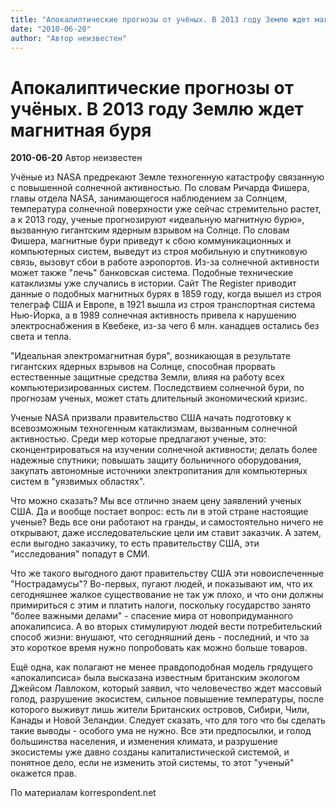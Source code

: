 ```yaml
---
title: "Апокалиптические прогнозы от учёных. В 2013 году Землю ждет магнитная буря"
date: "2010-06-20"
author: "Автор неизвестен"
---
```


# Апокалиптические прогнозы от учёных. В 2013 году Землю ждет магнитная буря

**2010-06-20** Автор неизвестен

Учёные из NASA предрекают Земле техногенную катастрофу связанную с повышенной солнечной активностью. По словам Ричарда Фишера, главы отдела NASA, занимающегося наблюдением за Солнцем, температура солнечной поверхности уже сейчас стремительно растет, а к 2013 году, ученые прогнозируют «идеальную магнитную бурю», вызванную гигантским ядерным взрывом на Солнце. По словам Фишера, магнитные бури приведут к сбою коммуникационных и компьютерных систем, выведут из строя мобильную и спутниковую связь, вызовут сбои в работе аэропортов. Из-за солнечной активности может также "лечь" банковская система. Подобные технические катаклизмы уже случались в истории. Сайт The Register приводит данные о подобных магнитных бурях в 1859 году, когда вышел из строя телеграф США и Европе, в 1921 вышла из строя транспортная система Нью-Йорка, а в 1989 солнечная активность привела к нарушению электроснабжения в Квебеке, из-за чего 6 млн. канадцев остались без света и тепла.

"Идеальная электромагнитная буря", возникающая в результате гигантских ядерных взрывов на Солнце, способная прорвать естественные защитные средства Земли, влияя на работу всех компьютеризированных систем. Последствием солнечной бури, по прогнозам ученых, может стать длительный экономический кризис.

Ученые NASA призвали правительство США начать подготовку к всевозможным техногенным катаклизмам, вызванным солнечной активностью. Среди мер которые предлагают ученые, это: сконцентрироваться на изучении солнечной активности; делать более надежные спутники; повышать защиту больничного оборудования, закупать автономные источники электропитания для компьютерных систем в "уязвимых областях".

Что можно сказать? Мы все отлично знаем цену заявлений ученых США. Да и вообще постает вопрос: есть ли в этой стране настоящие ученые? Ведь все они работают на гранды, и самостоятельно ничего не открывают, даже исследовательские цели им ставит заказчик. А затем, если выгодно заказчику, то есть правительству США, эти "исследования" попадут в СМИ.

Что же такого выгодного дают правительству США эти новоиспеченные "Нострадамусы"? Во-первых, пугают людей, и показывают им, что их сегодняшнее жалкое существование не так уж плохо, и что они должны примириться с этим и платить налоги, поскольку государство занято "более важными делами" - спасение мира от новопридуманного апокалипсиса. А во вторых стимулируют людей вести потребительский способ жизни: внушают, что сегодняшний день - последний, и что за это короткое время нужно попробовать как можно больше товаров.

Ещё одна, как полагают не менее правдоподобная модель грядущего «апокалипсиса» была высказана известным британским экологом Джейсом Лавлоком, который заявил, что человечество ждет массовый голод, разрушение экосистем, сильное повышение температуры, после которого выживут лишь жители Британских островов, Сибири, Чили, Канады и Новой Зеландии. Следует сказать, что для того что бы сделать такие выводы - особого ума не нужно. Все эти предпосылки, и голод большинства населения, и изменения климата, и разрушение экосистемы уже давно созданы капиталистической системой, и понятное дело, если не изменить этой системы, то этот "ученый" окажется прав.

По материалам korrespondent.net